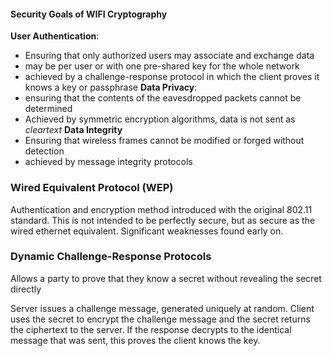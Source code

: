 #### Security Goals of WIFI Cryptography
**User Authentication**: 
- Ensuring that only authorized users may associate and exchange data
- may be per user or with one pre-shared key for the whole network
- achieved by a challenge-response protocol in which the client proves it knows a key or passphrase
**Data Privacy**:
- ensuring that the contents of the eavesdropped packets cannot be determined
- Achieved by symmetric encryption algorithms, data is not sent as *cleartext*
**Data Integrity**
- Ensuring that wireless frames cannot be modified or forged without detection
- achieved by message integrity protocols

### Wired Equivalent Protocol (WEP)
Authentication and encryption method introduced with the original 802.11 standard. This is not intended to be perfectly secure, but as secure as the wired ethernet equivalent.  Significant weaknesses found early on.

### Dynamic Challenge-Response Protocols
Allows a party to prove that they know a secret without revealing the secret directly

Server issues a challenge message, generated uniquely at random. Client uses the secret to encrypt the challenge message and the secret returns the ciphertext to the server. If the response decrypts to the identical message that was sent, this proves the client knows the key.